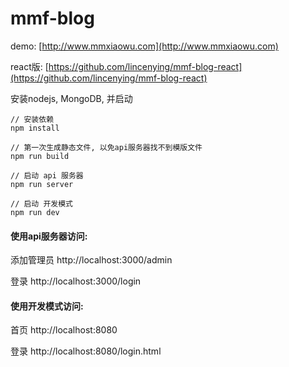 # mmf-blog

demo: [http://www.mmxiaowu.com](http://www.mmxiaowu.com)

react版: [https://github.com/lincenying/mmf-blog-react](https://github.com/lincenying/mmf-blog-react)

安装nodejs, MongoDB, 并启动
```
// 安装依赖
npm install

// 第一次生成静态文件, 以免api服务器找不到模版文件
npm run build

// 启动 api 服务器
npm run server

// 启动 开发模式
npm run dev
```
#### 使用api服务器访问:

添加管理员
http://localhost:3000/admin

登录
http://localhost:3000/login

#### 使用开发模式访问:
首页
http://localhost:8080

登录
http://localhost:8080/login.html
